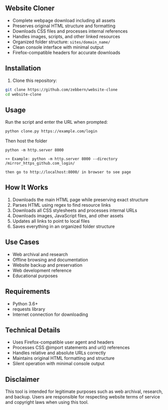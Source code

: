 ## Website Cloner

- Complete webpage download including all assets
- Preserves original HTML structure and formatting
- Downloads CSS files and processes internal references
- Handles images, scripts, and other linked resources
- Organized folder structure: `sites/domain_name/`
- Clean console interface with minimal output
- Firefox-compatible headers for accurate downloads

## Installation

1. Clone this repository:
```bash
git clone https://github.com/zebbern/website-clone
cd website-clone
```

## Usage

Run the script and enter the URL when prompted:

```bash
python clone.py https://example.com/login
```

Then host the folder
```
python -m http.server 8000

¤¤ Example: python -m http.server 8000 --directory /mirror_https_github.com_login/

then go to http://localhost:8000/ in browser to see page
```

## How It Works

1. Downloads the main HTML page while preserving exact structure
2. Parses HTML using regex to find resource links
3. Downloads all CSS stylesheets and processes internal URLs
4. Downloads images, JavaScript files, and other assets
5. Updates all links to point to local files
6. Saves everything in an organized folder structure

## Use Cases

- Web archival and research
- Offline browsing and documentation
- Website backup and preservation
- Web development reference
- Educational purposes

## Requirements

- Python 3.6+
- requests library
- Internet connection for downloading

## Technical Details

- Uses Firefox-compatible user agent and headers
- Processes CSS @import statements and url() references
- Handles relative and absolute URLs correctly
- Maintains original HTML formatting and structure
- Silent operation with minimal console output

## Disclaimer

This tool is intended for legitimate purposes such as web archival, research, and backup. Users are responsible for respecting website terms of service and copyright laws when using this tool.
